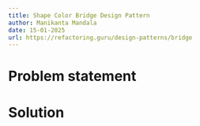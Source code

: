 ```yaml
---
title: Shape Color Bridge Design Pattern
author: Manikanta Mandala
date: 15-01-2025
url: https://refactoring.guru/design-patterns/bridge
---
```


# Problem statement

# Solution
